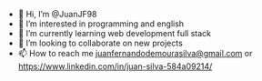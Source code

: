 - 👋 Hi, I’m @JuanJF98
- 👀 I’m interested in programming and english
- 🌱 I’m currently learning web development full stack
- 💞️ I’m looking to collaborate on new projects 
- 📫 How to reach me juanfernandodemourasilva@gmail.com or https://www.linkedin.com/in/juan-silva-584a09214/

<!---
JuanJF98/JuanJF98 is a ✨ special ✨ repository because its `README.md` (this file) appears on your GitHub profile.
You can click the Preview link to take a look at your changes.
--->
